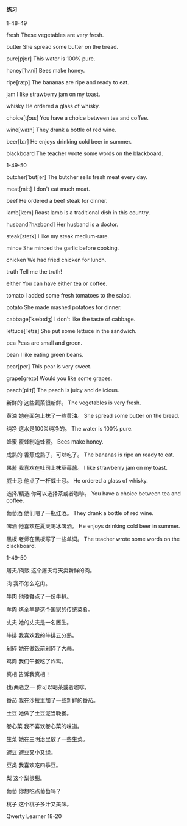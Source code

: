 #### 练习

1-48-49

fresh	These vegetables are very fresh.

butter	She spread some butter on the bread.

pure[pjʊr]	This water is 100% pure.

honey[ˈhʌni]	Bees make honey.

ripe[raɪp]	The bananas are ripe and ready to eat.

jam	I like strawberry jam on my toast.

whisky	He ordered a glass of whisky.

choice[tʃɔɪs]	You have a choice between tea and coffee.

wine[waɪn]	They drank a bottle of red wine.

beer[bɪr]	He enjoys drinking cold beer in summer.

blackboard	The teacher wrote some words on the blackboard.

1-49-50

butcher[ˈbʊtʃər]	The butcher sells fresh meat every day.

meat[miːt]	I don't eat much meat.

beef	He ordered a beef steak for dinner.

lamb[læm]	Roast lamb is a traditional dish in this country.

husband[ˈhʌzbənd]	Her husband is a doctor.

steak[steɪk]	I like my steak medium-rare.

mince	She minced the garlic before cooking.

chicken	We had fried chicken for lunch.

truth	Tell me the truth!

either	You can have either tea or coffee.

tomato	I added some fresh tomatoes to the salad.

potato	She made mashed potatoes for dinner.

cabbage[ˈkæbɪdʒ]	I don't like the taste of cabbage.

lettuce[ˈletɪs]	She put some lettuce in the sandwich.

pea	Peas are small and green.

bean	I like eating green beans.

pear[per]	This pear is very sweet.

grape[ɡreɪp]	Would you like some grapes.

peach[piːtʃ]	The peach is juicy and delicious.



新鲜的	这些蔬菜很新鲜。	The vegetables is very fresh.

黄油	她在面包上抹了一些黄油。	She spread some butter on the bread.

纯净	这水是100%纯净的。	The water is 100% pure.

蜂蜜	蜜蜂制造蜂蜜。	Bees make honey.

成熟的	香蕉成熟了，可以吃了。	The bananas is ripe an ready to eat.

果酱	我喜欢在吐司上抹草莓酱。	I like strawberry jam on my toast.

威士忌	他点了一杯威士忌。	He ordered a glass of whisky.

选择/精选	你可以选择茶或者咖啡。	You have a choice between tea and coffee.

葡萄酒	他们喝了一瓶红酒。	They drank a bottle of red wine.

啤酒	他喜欢在夏天喝冰啤酒。	He enjoys drinking cold beer in summer.

黑板	老师在黑板写了一些单词。	The teacher wrote some words on the clackboard.

1-49-50

屠夫/肉贩	这个屠夫每天卖新鲜的肉。

肉	我不怎么吃肉。

牛肉	他晚餐点了一份牛扒。

羊肉	烤全羊是这个国家的传统菜肴。

丈夫	她的丈夫是一名医生。

牛排	我喜欢我的牛排五分熟。

剁碎	她在做饭前剁碎了大蒜。

鸡肉	我们午餐吃了炸鸡。

真相	告诉我真相！

也/两者之一	你可以喝茶或者咖啡。

番茄	我在沙拉里加了一些新鲜的番茄。

土豆	她做了土豆泥当晚餐。

卷心菜	 我不喜欢卷心菜的味道。

生菜	她在三明治里放了一些生菜。

豌豆	豌豆又小又绿。

豆类	我喜欢吃四季豆。

梨	这个梨很甜。

葡萄	你想吃点葡萄吗？

桃子	这个桃子多汁又美味。

Qwerty Learner 18-20